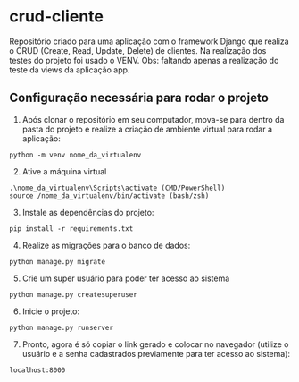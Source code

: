 # crud-cliente

Repositório criado para uma aplicação com o framework Django que realiza o CRUD (Create, Read, Update, Delete) de clientes. Na realização dos testes do projeto foi usado o VENV. Obs: faltando apenas a realização do teste da views da aplicação app. 

<h2> Configuração necessária para rodar o projeto</h2>

1. Após clonar o repositório em seu computador, mova-se para dentro da pasta do projeto e realize a criação de ambiente virtual para rodar a aplicação:
```
python -m venv nome_da_virtualenv
```

2. Ative a máquina virtual
```
.\nome_da_virtualenv\Scripts\activate (CMD/PowerShell) 
source /nome_da_virtualenv/bin/activate (bash/zsh)
```

3. Instale as dependências do projeto:

```
pip install -r requirements.txt
```

4. Realize as migrações para o banco de dados:
```
python manage.py migrate
```

5. Crie um super usuário para poder ter acesso ao sistema 
```
python manage.py createsuperuser
```

6. Inicie o projeto:
```
python manage.py runserver
```

7. Pronto, agora é só copiar o link gerado e colocar no navegador (utilize o usuário e a senha cadastrados previamente para ter acesso ao sistema):
```
localhost:8000
```


